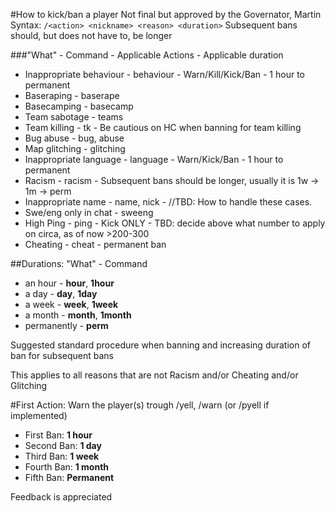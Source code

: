 #How to kick/ban a player
Not final but approved by the Governator, Martin
Syntax: `/<action> <nickname> <reason> <duration>`
Subsequent bans should, but does not have to, be longer

###"What" - Command - Applicable Actions - Applicable duration
* Inappropriate behaviour - behaviour - Warn/Kill/Kick/Ban - 1 hour to permanent
* Baseraping - baserape
* Basecamping - basecamp
* Team sabotage - teams
* Team killing - tk - Be cautious on HC when banning for team killing
* Bug abuse - bug, abuse
* Map glitching - glitching
* Inappropriate language - language - Warn/Kick/Ban - 1 hour to permanent
* Racism - racism - Subsequent bans should be longer, usually it is 1w -> 1m -> perm
* Inappropriate name - name, nick - //TBD: How to handle these cases.
* Swe/eng only in chat - sweeng
* High Ping - ping - Kick ONLY - TBD: decide above what number to apply on circa, as of now >200-300
* Cheating - cheat - permanent ban

##Durations: "What" - Command
* an hour - **hour**, **1hour**
* a day - **day**, **1day**
* a week - **week**, **1week**
* a month - **month**, **1month**
* permanently - **perm**

Suggested standard procedure when banning and increasing duration of ban for subsequent bans

This applies to all reasons that are not Racism and/or Cheating and/or Glitching

#First Action:
Warn the player(s) trough /yell, /warn (or /pyell if implemented)
* First Ban: **1 hour**
* Second Ban: **1 day**
* Third Ban: **1 week**
* Fourth Ban: **1 month**
* Fifth Ban: **Permanent**

Feedback is appreciated
